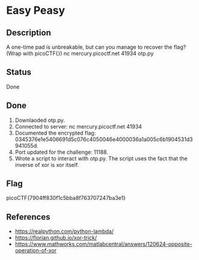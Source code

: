 # Easy Peasy

## Description

A one-time pad is unbreakable, but can you manage to recover the flag? (Wrap with picoCTF{}) nc mercury.picoctf.net 41934 otp.py

## Status

Done

## Done

1. Downlaoded otp.py.
2. Connected to server: nc mercury.picoctf.net 41934
3. Documented the encrypted flag: 0345376e1e5406691d5c076c4050046e4000036a1a005c6b1904531d3941055d.
4. Port updated for the challenge: 11188.
5. Wrote a script to interact with otp.py. The script uses the fact that the inverse of xor is xor itself. 

## Flag

picoCTF{7904ff830f1c5bba8f763707247ba3e1}

## References

- https://realpython.com/python-lambda/
- https://florian.github.io/xor-trick/
- https://www.mathworks.com/matlabcentral/answers/120624-opposite-operation-of-xor
